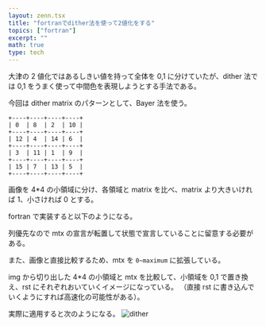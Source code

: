 ```yaml
---
layout: zenn.tsx
title: "fortranでdither法を使って2値化をする"
topics: ["fortran"]
excerpt: ""
math: true
type: tech
---
```


大津の 2 値化ではあるしきい値を持って全体を 0,1 に分けていたが、dither 法では 0,1 をうまく使って中間色を表現しようとする手法である。

今回は dither matrix のパターンとして、Bayer 法を使う。

```
+----+----+----+----+
| 0  | 8  | 2  | 10 |
+----+----+----+----+
| 12 | 4  | 14 | 6  |
+----+----+----+----+
| 3  | 11 | 1  | 9  |
+----+----+----+----+
| 15 | 7  | 13 | 5  |
+----+----+----+----+
```

画像を 4\*4 の小領域に分け、各領域と matrix を比べ、matrix より大きいければ 1、小さければ 0 とする。

fortran で実装すると以下のようになる。

<script src="https://gist.github.com/Omochice/18ee43cc97cc9bb9754d2c404bca3f48.js"></script>

列優先なので mtx の宣言が転置して状態で宣言していることに留意する必要がある。

また、画像と直接比較するため、mtx を `0~maximum` に拡張している。

img から切り出した 4\*4 の小領域と mtx を比較して、小領域を 0,1 で置き換え、rst にそれぞれおいていくイメージになっている。
（直接 rst に書き込んでいくようにすれば高速化の可能性がある）。

実際に適用すると次のようになる。
![dither](/gh-pages/images/dither.jpg)
